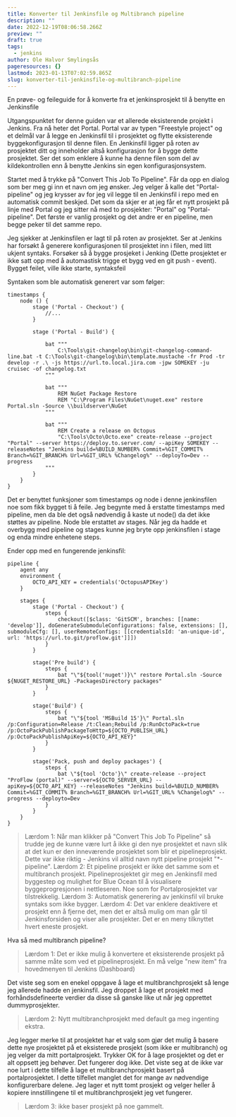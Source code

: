 ```yaml
---
title: Konverter til Jenkinsfile og Multibranch pipeline
description: ""
date: 2022-12-19T08:06:58.266Z
preview: ""
draft: true
tags:
  - jenkins
author: Ole Halvor Smylingsås
pageresources: {}
lastmod: 2023-01-13T07:02:59.865Z
slug: konverter-til-jenkinsfile-og-multibranch-pipeline
---
```


En prøve- og feileguide for å konverte fra et jenkinsprosjekt til å benytte en Jenkinsfile
<!--more-->

Utgangspunktet for denne guiden var et allerede eksisterende projekt i Jenkins. Fra nå heter det Portal. Portal var av typen "Freestyle project" og et delmål var å legge en Jenkinsfil til i prosjektet og flytte eksisterende byggekonfigurasjon til denne filen. En Jenkinsfil ligger på roten av prosjektet ditt og inneholder altså konfigurasjon for å bygge dette prosjektet. Ser det som enklere å kunne ha denne filen som del av kildekontrollen enn å benytte Jenkins sin egen konfigurasjonsystem.

Startet med å trykke på "Convert This Job To Pipeline". Får da opp en dialog som ber meg gi inn et navn om jeg ønsker. Jeg velger å kalle det "Portal-pipeline" og jeg krysser av for jeg vil legge til en Jenkinsfil i repo med en automatisk commit beskjed. Det som da skjer er at jeg får et nytt prosjekt på linje med Portal og jeg sitter nå med to prosjekter: "Portal" og "Portal-pipeline". Det første er vanlig prosjekt og det andre er en pipeline, men begge peker til det samme repo.

Jeg sjekker at Jenkinsfilen er lagt til på roten av prosjektet. Ser at Jenkins har forsøkt å generere konfigurasjonen til prosjektet inn i filen, med litt ukjent syntaks. Forsøker så å bygge prosjeket i Jenking (Dette prosjektet er ikke satt opp med å automastisk trigge et bygg ved en git push - event). Bygget feilet, ville ikke starte, syntaksfeil

Syntaken som ble automatisk generert var som følger:
```
timestamps {
    node () {
        stage ('Portal - Checkout') {
 	        //...
	    }
 
        stage ('Portal - Build') {
        
            bat """ 
                C:\Tools\git-changelog\bin\git-changelog-command-line.bat -t C:\Tools\git-changelog\bin\template.mustache -fr Prod -tr develop -r .\ -js https://url.to.local.jira.com -jpw SOMEKEY -ju cruisec -of changelog.txt 
            """
            
            bat """ 
                REM NuGet Package Restore
                REM "C:\Program Files\NuGet\nuget.exe" restore Portal.sln -Source \\buildserver\NuGet 
            """
            
            bat """ 
                REM Create a release on Octopus
                "C:\Tools\Octo\Octo.exe" create-release --project "Portal" --server https://deploy.to.server.com/ --apiKey SOMEKEY --releaseNotes "Jenkins build=%BUILD_NUMBER% Commit=%GIT_COMMIT% Branch=%GIT_BRANCH% Url=%GIT_URL% %Changelog%" --deployTo=Dev --progress 
            """ 
        }
    }
}
```
Det er benyttet funksjoner som timestamps og node i denne jenkinsfilen noe som fikk bygget ti å feile. Jeg begynte med å erstatte timestamps med pipeline, men da ble det også nødvendig å kaste ut node() da det ikke støttes av pipeline. Node ble erstattet av stages. Når jeg da hadde et overbygg med pipeline og stages kunne jeg bryte opp jenkinsfilen i stage og enda mindre enhetene steps.

Ender opp med en fungerende jenkinsfil:
```
pipeline {
    agent any
	environment {
		OCTO_API_KEY = credentials('OctopusAPIKey')
    }
	
	stages {
		stage ('Portal - Checkout') {
			steps {
				checkout([$class: 'GitSCM', branches: [[name: 'develop']], doGenerateSubmoduleConfigurations: false, extensions: [], submoduleCfg: [], userRemoteConfigs: [[credentialsId: 'an-unique-id', url: 'https://url.to.git/proflow.git']]]) 
			} 			
		}

		stage('Pre build') { 
			steps {
				bat "\"${tool('nuget')}\" restore Portal.sln -Source ${NUGET_RESTORE_URL} -PackagesDirectory packages"
			}
		}
		
		stage('Build') { 
			steps { 
				bat "\"${tool 'MSBuild 15'}\" Portal.sln /p:Configuration=Release /t:Clean;Rebuild /p:RunOctoPack=true /p:OctoPackPublishPackageToHttp=${OCTO_PUBLISH_URL} /p:OctoPackPublishApiKey=${OCTO_API_KEY}"
			}
		}
				
		stage('Pack, push and deploy packages') {
			steps {
				bat \"${tool 'Octo'}\" create-release --project "ProFlow (portal)" --server=${OCTO_SERVER_URL} --apiKey=${OCTO_API_KEY} --releaseNotes "Jenkins build=%BUILD_NUMBER% Commit=%GIT_COMMIT% Branch=%GIT_BRANCH% Url=%GIT_URL% %Changelog%" --progress --deployto=Dev	
			}			
		}
	}
}
```

> Lærdom 1: Når man klikker på "Convert This Job To Pipeline" så trudde jeg de kunne være lurt å ikke gi den nye prosjektet et navn slik at det kun er den inneværende prosjektet som blir et pipelineprosjekt. Dette var ikke riktig - Jenkins vil alltid navn nytt pipeline prosjekt "*-pipeline". 
> Lærdom 2: Et pipeline prosjekt er ikke det samme som et multibranch prosjekt. Pipelineprosjektet gir meg en Jenkinsfil med byggestep og mulighet for Blue Ocean til å visualisere byggeprogresjonen i nettleseren. Noe som for Portalprosjektet var tilstrekkelig.
> Lærdom 3: Automatisk generering av jenkinsfil vil bruke syntaks som ikke bygger.
> Lærdom 4: Det var enklere deaktivere et prosjekt enn å fjerne det, men det er altså mulig om man går til Jenkinsforsiden og viser alle prosjekter. Det er en meny tilknyttet hvert eneste prosjekt.

Hva så med multibranch pipeline?

> Lærdom 1: Det er ikke mulig å konvertere et eksisterende prosjekt på samme måte som ved et pipelineprosjekt. En må velge "new item" fra hovedmenyen til Jenkins (Dashboard)

Det viste seg som en enekel oppgave å lage et multibranchprosjekt så lenge jeg allerede hadde en jenkinsfil. Jeg droppet å lage et prosjekt med forhåndsdefineerte verdier da disse så ganske like ut når jeg opprettet dummyprosjekter.

> Lærdom 2: Nytt multibranchprosjekt med default ga meg ingenting ekstra.

Jeg legger merke til at prosjektet har et valg som gjør det mulig å basere dette nye prosjektet på et eksisterede prosjekt (som ikke er multibranch) og jeg velger da mitt portalprosjekt. Trykker OK for å lage prosjektet og det er alt oppsett jeg behøver. Det fungerer dog ikke. Det viste seg at de ikke var noe lurt i dette tilfelle å lage et multibranchprosjekt basert på portalprosjektet. I dette tilfellet manglet det for mange av nødvendige konfigurerbare delene. Jeg lager et nytt tomt prosjekt og velger heller å kopiere innstillingene til et multibranchprosjekt jeg vet fungerer. 

> Lærdom 3: ikke baser prosjekt på noe gammelt.


